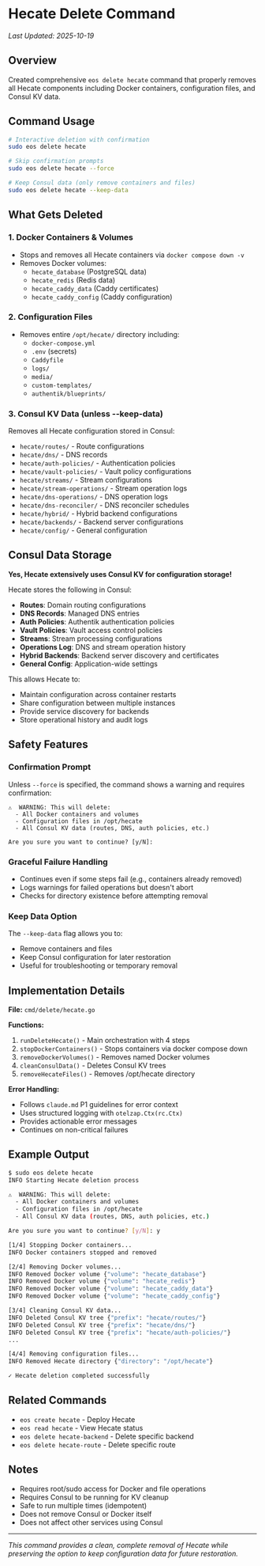 # Hecate Delete Command

*Last Updated: 2025-10-19*

## Overview

Created comprehensive `eos delete hecate` command that properly removes all Hecate components including Docker containers, configuration files, and Consul KV data.

## Command Usage

```bash
# Interactive deletion with confirmation
sudo eos delete hecate

# Skip confirmation prompts
sudo eos delete hecate --force

# Keep Consul data (only remove containers and files)
sudo eos delete hecate --keep-data
```

## What Gets Deleted

### 1. Docker Containers & Volumes
- Stops and removes all Hecate containers via `docker compose down -v`
- Removes Docker volumes:
  - `hecate_database` (PostgreSQL data)
  - `hecate_redis` (Redis data)
  - `hecate_caddy_data` (Caddy certificates)
  - `hecate_caddy_config` (Caddy configuration)

### 2. Configuration Files
- Removes entire `/opt/hecate/` directory including:
  - `docker-compose.yml`
  - `.env` (secrets)
  - `Caddyfile`
  - `logs/`
  - `media/`
  - `custom-templates/`
  - `authentik/blueprints/`

### 3. Consul KV Data (unless --keep-data)
Removes all Hecate configuration stored in Consul:
- `hecate/routes/` - Route configurations
- `hecate/dns/` - DNS records
- `hecate/auth-policies/` - Authentication policies
- `hecate/vault-policies/` - Vault policy configurations
- `hecate/streams/` - Stream configurations
- `hecate/stream-operations/` - Stream operation logs
- `hecate/dns-operations/` - DNS operation logs
- `hecate/dns-reconciler/` - DNS reconciler schedules
- `hecate/hybrid/` - Hybrid backend configurations
- `hecate/backends/` - Backend server configurations
- `hecate/config/` - General configuration

## Consul Data Storage

**Yes, Hecate extensively uses Consul KV for configuration storage!**

Hecate stores the following in Consul:
- **Routes**: Domain routing configurations
- **DNS Records**: Managed DNS entries
- **Auth Policies**: Authentik authentication policies
- **Vault Policies**: Vault access control policies
- **Streams**: Stream processing configurations
- **Operations Log**: DNS and stream operation history
- **Hybrid Backends**: Backend server discovery and certificates
- **General Config**: Application-wide settings

This allows Hecate to:
- Maintain configuration across container restarts
- Share configuration between multiple instances
- Provide service discovery for backends
- Store operational history and audit logs

## Safety Features

### Confirmation Prompt
Unless `--force` is specified, the command shows a warning and requires confirmation:

```
⚠️  WARNING: This will delete:
  - All Docker containers and volumes
  - Configuration files in /opt/hecate
  - All Consul KV data (routes, DNS, auth policies, etc.)

Are you sure you want to continue? [y/N]:
```

### Graceful Failure Handling
- Continues even if some steps fail (e.g., containers already removed)
- Logs warnings for failed operations but doesn't abort
- Checks for directory existence before attempting removal

### Keep Data Option
The `--keep-data` flag allows you to:
- Remove containers and files
- Keep Consul configuration for later restoration
- Useful for troubleshooting or temporary removal

## Implementation Details

**File:** `cmd/delete/hecate.go`

**Functions:**
1. `runDeleteHecate()` - Main orchestration with 4 steps
2. `stopDockerContainers()` - Stops containers via docker compose down
3. `removeDockerVolumes()` - Removes named Docker volumes
4. `cleanConsulData()` - Deletes Consul KV trees
5. `removeHecateFiles()` - Removes /opt/hecate directory

**Error Handling:**
- Follows `claude.md` P1 guidelines for error context
- Uses structured logging with `otelzap.Ctx(rc.Ctx)`
- Provides actionable error messages
- Continues on non-critical failures

## Example Output

```bash
$ sudo eos delete hecate
INFO Starting Hecate deletion process

⚠️  WARNING: This will delete:
  - All Docker containers and volumes
  - Configuration files in /opt/hecate
  - All Consul KV data (routes, DNS, auth policies, etc.)

Are you sure you want to continue? [y/N]: y

[1/4] Stopping Docker containers...
INFO Docker containers stopped and removed

[2/4] Removing Docker volumes...
INFO Removed Docker volume {"volume": "hecate_database"}
INFO Removed Docker volume {"volume": "hecate_redis"}
INFO Removed Docker volume {"volume": "hecate_caddy_data"}
INFO Removed Docker volume {"volume": "hecate_caddy_config"}

[3/4] Cleaning Consul KV data...
INFO Deleted Consul KV tree {"prefix": "hecate/routes/"}
INFO Deleted Consul KV tree {"prefix": "hecate/dns/"}
INFO Deleted Consul KV tree {"prefix": "hecate/auth-policies/"}
...

[4/4] Removing configuration files...
INFO Removed Hecate directory {"directory": "/opt/hecate"}

✓ Hecate deletion completed successfully
```

## Related Commands

- `eos create hecate` - Deploy Hecate
- `eos read hecate` - View Hecate status
- `eos delete hecate-backend` - Delete specific backend
- `eos delete hecate-route` - Delete specific route

## Notes

- Requires root/sudo access for Docker and file operations
- Requires Consul to be running for KV cleanup
- Safe to run multiple times (idempotent)
- Does not remove Consul or Docker itself
- Does not affect other services using Consul

---

*This command provides a clean, complete removal of Hecate while preserving the option to keep configuration data for future restoration.*
